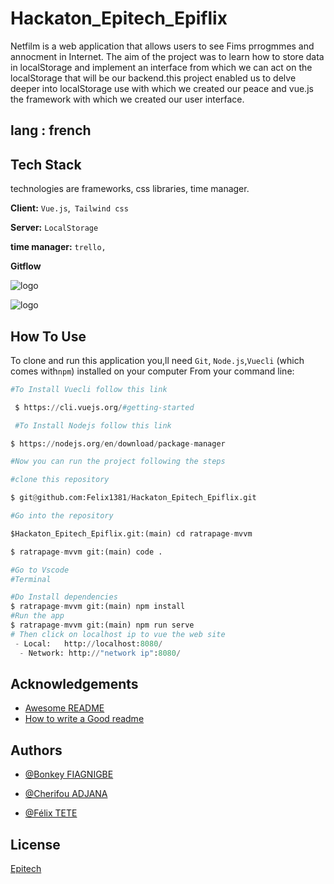 # Hackaton_Epitech_Epiflix

Netfilm is a web application that allows  users to see Fims prrogmmes and annocment in Internet.
The aim of the project was to learn how to store data in localStorage and implement an interface from which we can act on the localStorage  that will be our backend.this project enabled us to delve deeper into localStorage use with which we created our peace and vue.js the framework with which we created our user interface.


## lang : french
## Tech Stack
technologies are frameworks, css libraries, time manager.

**Client:** ```Vue.js```,`` Tailwind css``

**Server:** ```LocalStorage```

**time manager:** ``trello,``

**Gitflow**



![logo](https://miro.medium.com/v2/resize:fit:1400/1*-R4FbppmorUNWxhmrwlBmQ.png)

![logo](https://encrypted-tbn0.gstatic.com/images?q=tbn:ANd9GcT0gWBnjQONj7lUGvSNnGw1S6CWsj09VSN4D3Fef_PhD05jv5oYMr6sS7scU2PBORBgSFM&usqp=CAU)



## How To Use

To clone and run this application you,ll need `Git`, `Node.js`,`Vuecli` (which comes with`npm`) installed on your computer From your command line:

```python
#To Install Vuecli follow this link

 $ https://cli.vuejs.org/#getting-started

 #To Install Nodejs follow this link

$ https://nodejs.org/en/download/package-manager

#Now you can run the project following the steps

#clone this repository

$ git@github.com:Felix1381/Hackaton_Epitech_Epiflix.git

#Go into the repository

$Hackaton_Epitech_Epiflix.git:(main) cd ratrapage-mvvm

$ ratrapage-mvvm git:(main) code .

#Go to Vscode
#Terminal

#Do Install dependencies
$ ratrapage-mvvm git:(main) npm install
#Run the app
$ ratrapage-mvvm git:(main) npm run serve
# Then click on localhost ip to vue the web site
 - Local:   http://localhost:8080/ 
  - Network: http://"network ip":8080/
```
## Acknowledgements

 - [Awesome README](https://github.com/matiassingers/awesome-readme)
 - [How to write a Good readme](https://bulldogjob.com/news/449-how-to-write-a-good-readme-for-your-github-project)

## Authors
- [@Bonkey FIAGNIGBE](bonkey.fiagnigbe@epitech.eu)

- [@Cherifou ADJANA](https://outlook.office.com/mail/)

- [@Félix TETE](felix.tete@epitech.eu)
## License
[Epitech](https://epitech.eu)







